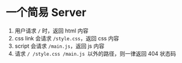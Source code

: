 # 一个简易 Server

1. 用户请求 ```/``` 时，返回 html 内容
2. css link 会请求 ```/style.css```，返回 css 内容
3. script 会请求 ```/main.js```，返回 js 内容
4. 请求 ```/ /style.css /main.js ```以外的路径，则一律返回 404 状态码
